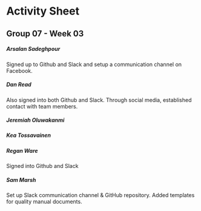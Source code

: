 # Activity Sheet

## Group 07 - Week 03

##### Arsalan Sadeghpour

Signed up to Github and Slack and setup a communication channel on Facebook.

##### Dan Read
Also signed into both Github and Slack. Through social media, established contact with team members. 

##### Jeremiah Oluwakanmi

##### Kea Tossavainen

##### Regan Ware
Signed into Github and Slack

##### Sam Marsh

Set up Slack communication channel & GitHub repository. Added templates for quality manual documents.
